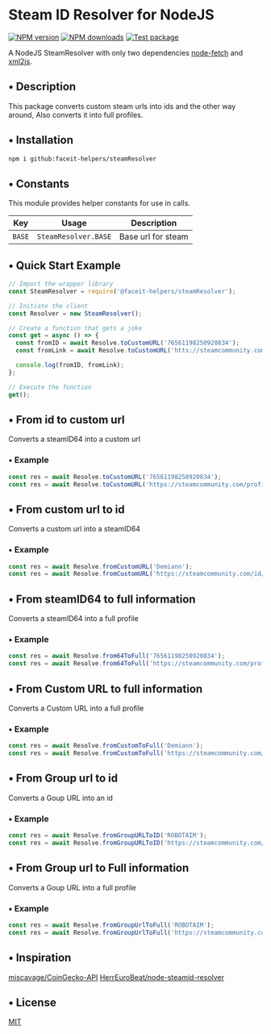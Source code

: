 # Steam ID Resolver for NodeJS

<span class="badge-npmversion"><a href="https://www.npmjs.com/package/@faceit-helpers/steamResolver" title="View this project on NPM"><img src="https://img.shields.io/npm/v/@faceit-helpers/steamResolver.svg" alt="NPM version"/></a></span>
<span class="badge-npmdownloads"><a href="https://npmjs.org/package/@faceit-helpers/steamResolver" title="View this project on NPM"><img src="https://img.shields.io/npm/dm/@faceit-helpers/steamResolver.svg" alt="NPM downloads" /></a></span>
[![Test package](https://github.com/faceit-helpers/steamResolver/actions/workflows/test.js.yml/badge.svg?branch=main)](https://github.com/faceit-helpers/steamResolver/actions/workflows/test.js.yml)

A NodeJS SteamResolver with only two dependencies [node-fetch](https://www.npmjs.com/package/node-fetch) and [xml2js](https://www.npmjs.com/package/xml2js).

## • Description

This package converts custom steam urls into ids and the other way around, Also converts it into full profiles.

## • Installation

```bash
npm i github:faceit-helpers/steamResolver
```

## • Constants

This module provides helper constants for use in calls.

| Key    | Usage                | Description        |
| ------ | -------------------- | ------------------ |
| `BASE` | `SteamResolver.BASE` | Base url for steam |

## • Quick Start Example

```javascript
// Import the wrapper library
const SteamResolver = require('@faceit-helpers/steamResolver');

// Initiate the client
const Resolver = new SteamResolver();

// Create a function that gets a joke
const get = async () => {
  const fromID = await Resolve.toCustomURL('76561198250920834');
  const fromLink = await Resolve.toCustomURL('htts://steamcommunity.com/profiles/76561198250920834');

  console.log(fromID, fromLink);
};

// Execute the function
get();
```

## • From id to custom url

Converts a steamID64 into a custom url

### • Example

```javascript
const res = await Resolve.toCustomURL('76561198250920834');
const res = await Resolve.toCustomURL('https://steamcommunity.com/profiles/76561198250920834');
```

## • From custom url to id

Converts a custom url into a steamID64

### • Example

```javascript
const res = await Resolve.fromCustomURL('Demiann');
const res = await Resolve.fromCustomURL('https://steamcommunity.com/id/Demiann');
```

## • From steamID64 to full information

Converts a steamID64 into a full profile

### • Example

```javascript
const res = await Resolve.from64ToFull('76561198250920834');
const res = await Resolve.from64ToFull('https://steamcommunity.com/profiles/76561198250920834');
```

## • From Custom URL to full information

Converts a Custom URL into a full profile

### • Example

```javascript
const res = await Resolve.fromCustomToFull('Demiann');
const res = await Resolve.fromCustomToFull('https://steamcommunity.com/id/Demiann');
```

## • From Group url to id

Converts a Goup URL into an id

### • Example

```javascript
const res = await Resolve.fromGroupURLToID('ROBOTAIM');
const res = await Resolve.fromGroupURLToID('https://steamcommunity.com/groups/ROBOTAIM');
```

## • From Group url to Full information

Converts a Goup URL into a full profile

### • Example

```javascript
const res = await Resolve.fromGroupUrlToFull('ROBOTAIM');
const res = await Resolve.fromGroupUrlToFull('https://steamcommunity.com/groups/ROBOTAIM');
```

## • Inspiration

[miscavage/CoinGecko-API](https://github.com/miscavage/CoinGecko-API/)
[HerrEuroBeat/node-steamid-resolver](https://github.com/HerrEurobeat/node-steamid-resolver/)

## • License

[MIT](LICENSE)
